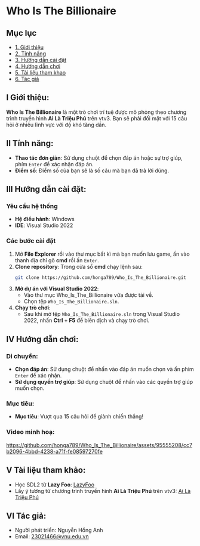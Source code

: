 # Who Is The Billionaire
<a name="ve-dau-trang"/>

## Mục lục
* [1. Giới thiệu](#gioi-thieu)
* [2. Tính năng](#tinh-nang)
* [3. Hướng dẫn cài đặt](#cai-dat)
* [4. Hướng dẫn chơi](#cach-choi)
* [5. Tài liệu tham khao](#tham-khao)
* [6. Tác giả](#tac-gia)

<a name="gioi-thieu"/>

## I Giới thiệu: 
**Who Is The Billionaire** là một trò chơi trí tuệ được mô phỏng theo chương trình truyền hình **Ai Là Triệu Phú** trên vtv3. Bạn sẽ phải đối mặt với 15 câu hỏi ở nhiều lĩnh vực với độ khó tăng dần.

<a name="tinh-nang"/>

## II Tính năng:
- **Thao tác đơn giản**: Sử dụng chuột để chọn đáp án hoặc sự trợ giúp, phím ```Enter``` để xác nhận đáp án.
- **Điểm số**: Điểm số của bạn sẽ là số câu mà bạn đã trả lời đúng.

<a name="cai-dat"/>

## III Hướng dẫn cài đặt:
### Yêu cầu hệ thống
- **Hệ điều hành**: Windows
- **IDE**: Visual Studio 2022
### Các bước cài đặt
1. Mở **File Explorer** rồi vào thư mục bất kì mà bạn muốn lưu game, ấn vào thanh địa chỉ gõ **cmd** rồi ấn ```Enter```.
2. **Clone repository**: Trong cửa sổ **cmd** chạy lệnh sau:
    ```bash
    git clone https://github.com/honga789/Who_Is_The_Billionaire.git
    ```
3. **Mở dự án với Visual Studio 2022**:
    - Vào thư mục Who_Is_The_Billionaire vừa được tải về.
    - Chọn tệp `Who_Is_The_Billionaire.sln`.
4. **Chạy trò chơi**:
    - Sau khi mở tệp `Who_Is_The_Billionaire.sln` trong Visual Studio 2022, nhấn **Ctrl + F5** để biên dịch và chạy trò chơi.

<a name="cach-choi"/>

## IV Hướng dẫn chơi:
### Di chuyển:
- **Chọn đáp án**: Sử dụng chuột để nhấn vào đáp án muốn chọn và ấn phím ```Enter``` để xác nhận.
- **Sử dụng quyền trợ giúp**: Sử dụng chuột để nhấn vào các quyền trợ giúp muốn chọn.
### Mục tiêu:
- **Mục tiêu**: Vượt qua 15 câu hỏi để giành chiến thắng!
### Video minh hoạ:
https://github.com/honga789/Who_Is_The_Billionaire/assets/95555208/cc7b2096-4bbd-4238-a71f-fe08597270fe

<a name="tham-khao"/>

## V Tài liệu tham khảo:
- Học SDL2 từ **Lazy Foo**: [LazyFoo](https://lazyfoo.net/tutorials/SDL/index.php)
- Lấy ý tưởng từ chương trình truyền hình **Ai Là Triệu Phú** trên vtv3: [Ai Là Triệu Phú](https://www.youtube.com/watch?v=LMSnUBXld9Y&list=PLoE7Z98RuDIf-27xKSRqzTDl_aWOQA3Ey)

<a name="tac-gia"/>

## VI Tác giả:
  - Người phát triển: Nguyễn Hồng Anh
  - Email: 23021466@vnu.edu.vn
